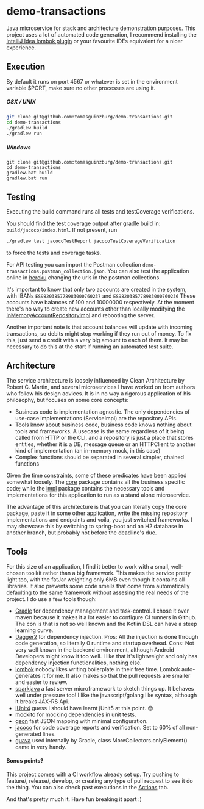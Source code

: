 # demo-transactions
Java microservice for stack and architecture demonstration purposes.
This project uses a lot of automated code generation, I recommend installing the [IntelliJ Idea lombok plugin](https://plugins.jetbrains.com/plugin/6317-lombok) or your favourite IDEs equivalent for a nicer experience.

## Execution
By default it runs on port 4567 or whatever is set in the environment variable $PORT, make sure no other processes are using it.
##### OSX / UNIX
```bash
git clone git@github.com:tomasguinzburg/demo-transactions.git
cd demo-transactions
./gradlew build
./gradlew run
```
##### Windows
```shell
git clone git@github.com:tomasguinzburg/demo-transactions.git
cd demo-transactions
gradlew.bat build
gradlew.bat run
```

## Testing
Executing the build command runs all tests and testCoverage verifications.

You should find the test coverage output after gradle build in: `build/jacoco/index.html`. 
If not present, run 
```bash
./gradlew test jacocoTestReport jacocoTestCoverageVerification
```
to force the tests and coverage tasks. 

For API testing you can import the Postman collection `demo-transactions.postman_collection.json`.
You can also test the application online in [heroku](https://guinzburg-demo-transaction.herokuapp.com/transactions) changing the urls in the postman collections.

It's important to know that only two accounts are created in the system, with IBANs `ES9820385778983000760237` and `ES9820385778983000760236`
These accounts have balances of 100 and 10000000 respectively. 
At the moment there's no way to create new accounts other than locally modifying the [InMemoryAccountRepositoryImpl](https://github.com/tomasguinzburg/demo-transactions/blob/a722ece6e4bea23ff8e38619b0bb06d72cefb5bc/src/main/java/com/tomasguinzburg/demo/impl/repositories/InMemoryAccountRepositoryImpl.java)
and rebooting the server.

Another important note is that account balances will update with incoming transactions, so debits might stop working if they run out of money.
To fix this, just send a credit with a very big amount to each of them. It may be necessary to do this at the start if running an automated test suite.

## Architecture
The service architecture is loosely influenced by Clean Architecture by Robert C. Martin, and several microservices I have worked on
from authors who follow his design advices. It is in no way a rigorous application of his philosophy, but focuses on some core concepts:
- Business code is implementation agnostic. The only dependencies of use-case implementations (ServiceImpl) are the repository APIs.
- Tools know about business code, business code knows nothing about tools and frameworks. A usecase is the same regardless of it being called from HTTP or the CLI,
and a repository is just a place that stores entities, whether it is a DB, message queue or an HTTPClient to another kind of implementation (an in-memory mock, in this case)
- Complex functions should be separated in several simpler, chained functions

Given the time constraints, some of these predicates have been applied somewhat loosely.
The [core](https://github.com/tomasguinzburg/demo-transactions/blob/a722ece6e4bea23ff8e38619b0bb06d72cefb5bc/src/main/java/com/tomasguinzburg/demo/core) package
contains all the business specific code; while the [impl](https://github.com/tomasguinzburg/demo-transactions/blob/a722ece6e4bea23ff8e38619b0bb06d72cefb5bc/src/main/java/com/tomasguinzburg/demo/impl) package
contains the necessary tools and implementations for this application to run as a stand alone microservice.

The advantage of this architecture is that you can literally copy the core package, paste it in some other application, write the missing repository implementations and endpoints and voila,
you just switched frameworks. I may showcase this by switching to spring-boot and an H2 database in another branch, but probably not before the deadline's due.

## Tools
For this size of an application, I find it better to work with a small, well-chosen toolkit rather than a big framework. This makes the service pretty light too, with the fatJar weighting only 6MB even though it contains all libraries.
It also prevents some code smells that come from automatically defaulting to the same framework without assesing the real needs of the project. I do use a few tools though:

- [Gradle](https://gradle.org/) for dependency management and task-control. I chose it over maven because it makes it a lot easier to configure CI runners in Github. The con is that is not so well known and the Kotlin DSL can have a steep learning curve.
- [Dagger2](https://dagger.dev/) for dependency injection. Pros: All the injection is done through code generation, so literally 0 runtime and startup overhead. Cons: Not very well known in the backend environment, although Android Developers might know it too well. I like that it's lightweight and only has dependency injection functionalities, nothing else. 
- [lombok](https://projectlombok.org/) nobody likes writing boilerplate in their free time. Lombok auto-generates it for me. It also makes so that the pull requests are smaller and easier to review. 
- [sparkjava](https://sparkjava.com/) a fast server microframework to sketch things up. It behaves well under pressure too! I like the javascript/golang like syntax, although it breaks JAX-RS Api.
- [jUnit4](https://junit.org/junit4/) guess I should have learnt jUnit5 at this point. 😔
- [mockito](https://site.mockito.org/) for mocking dependencies in unit tests.
- [gson](https://github.com/google/gson) fast JSON mapping with minimal configuration.
- [jacoco](https://www.eclemma.org/jacoco/) for code coverage reports and verification. Set to 60% of all non-generated lines.
- [guava](https://github.com/google/guava) used internally by Gradle, class MoreCollectors.onlyElement() came in very handy.

#### Bonus points?
This project comes with a CI workflow already set up. Try pushing to feature/, release/, develop, or creating any type of pull request to see it do the thing. You can also check past executions in the [Actions](https://github.com/tomasguinzburg/demo-transactions/actions) tab. 

And that's pretty much it.
Have fun breaking it apart :)
